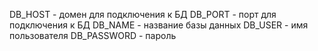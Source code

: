DB_HOST - домен для подключения к БД
DB_PORT - порт для подключения к БД
DB_NAME - название базы данных
DB_USER - имя пользователя
DB_PASSWORD - пароль
